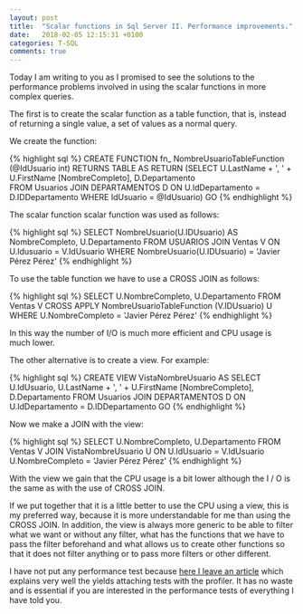 ```yaml
---
layout: post
title:  "Scalar functions in Sql Server II. Performance improvements."
date:   2018-02-05 12:15:31 +0100
categories: T-SQL 
comments: true
---
```


Today I am writing to you as I promised to see the solutions to the performance problems involved in using the scalar functions in more complex queries.

The first is to create the scalar function as a table function, that is, instead of returning a single value, a set of values ​​as a normal query.

We create the function:

{% highlight sql %}
CREATE FUNCTION fn_ NombreUsuarioTableFunction (@IdUsuario int)
RETURNS TABLE 
AS RETURN 
(SELECT  U.LastName + ', ' +  U.FirstName [NombreCompleto], D.Departamento  
FROM Usuarios 
 JOIN DEPARTAMENTOS D ON U.IdDepartamento = D.IDDepartamento
WHERE IdUsuario = @IdUsuario)
GO
{% endhighlight %}

The scalar function scalar function was used as follows:

{% highlight sql %}
SELECT NombreUsuario(U.IDUsuario) AS NombreCompleto, U.Departamento 
 FROM USUARIOS 
JOIN Ventas V ON U.Idusuario = V.IdUsuario 
WHERE NombreUsuario(U.IDUsuario) = 'Javier Pérez Pérez'
{% endhighlight %}

To use the table function we have to use a CROSS JOIN as follows:

{% highlight sql %}
SELECT U.NombreCompleto, U.Departamento 
FROM Ventas V
 CROSS APPLY NombreUsuarioTableFunction (V.IDUsuario) U 
WHERE U.NombreCompleto = 'Javier Pérez Pérez'
{% endhighlight %}

In this way the number of I/O is much more efficient and CPU usage is much lower.

The other alternative is to create a view. For example:

{% highlight sql %}
CREATE VIEW VistaNombreUsuario 
AS 
SELECT U.IdUsuario, U.LastName + ', ' +  U.FirstName [NombreCompleto], D.Departamento 
FROM Usuarios 
 JOIN DEPARTAMENTOS D ON U.IdDepartamento = D.IDDepartamento
GO
{% endhighlight %}

Now we make a JOIN with the view:

{% highlight sql %}
SELECT U.NombreCompleto, U.Departamento 
FROM Ventas V 
  JOIN VistaNombreUsuario U ON U.IdUsuario = V.IdUsuario 
U.NombreCompleto = 'Javier Pérez Pérez'
{% endhighlight %}

With the view we gain that the CPU usage is a bit lower although the I / O is the same as with the use of CROSS JOIN.

If we put together that it is a little better to use the CPU using a view, this is my preferred way, because it is more understandable for me than using the CROSS JOIN. In addition, the view is always more generic to be able to filter what we want or without any filter, what has the functions that we have to pass the filter beforehand and what allows us to create other functions so that it does not filter anything or to pass more filters or other different.

I have not put any performance test because [here I leave an article][articulo-rendimiento] which explains very well the yields attaching tests with the profiler. It has no waste and is essential if you are interested in the performance tests of everything I have told you.

[articulo-rendimiento]: https://www.databasejournal.com/features/mssql/article.php/3845381/T-SQL-Best-Practices-150-Don146t-Use-Scalar-Value-Functions-in-Column-List-or-WHERE-Clauses.htm

